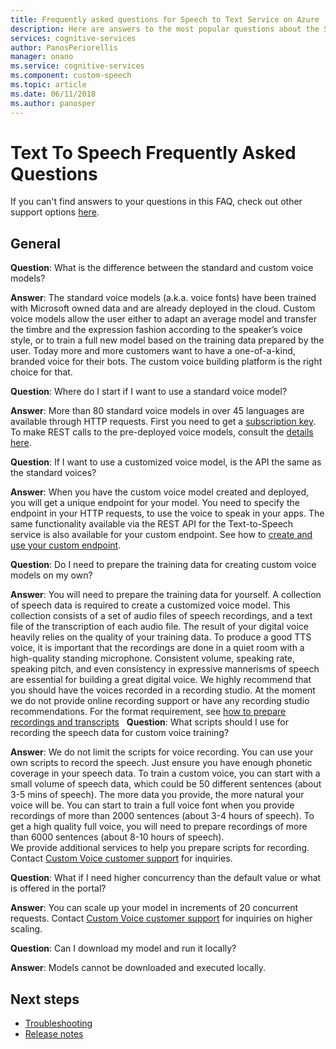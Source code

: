 ```yaml
---
title: Frequently asked questions for Speech to Text Service on Azure | Microsoft Docs
description: Here are answers to the most popular questions about the Speech to Text.
services: cognitive-services
author: PanosPeriorellis
manager: onano
ms.service: cognitive-services
ms.component: custom-speech
ms.topic: article
ms.date: 06/11/2018
ms.author: panosper
---
```


# Text To Speech Frequently Asked Questions

If you can't find answers to your questions in this FAQ, check out other support options [here](support.md).

## General

**Question**: What is the difference between the standard and custom voice models?

**Answer**: The standard voice models (a.k.a. voice fonts) have been trained with Microsoft owned data and are already deployed in the cloud. Custom voice models allow the user either to adapt an average model and transfer the timbre and the expression fashion according to the speaker’s voice style, or to train a full new model based on the training data prepared by the user. Today more and more customers want to have a one-of-a-kind, branded voice for their bots. The custom voice building platform is the right choice for that.

**Question**: Where do I start if I want to use a standard voice model?

**Answer**: More than 80 standard voice models in over 45 languages are available through HTTP requests. First you need to get a [subscription key](https://docs.microsoft.com/en-us/azure/cognitive-services/speech-service/get-started). To make REST calls to the pre-deployed voice models, consult the [details here](https://docs.microsoft.com/en-us/azure/cognitive-services/speech-service/rest-apis#text-to-speech).

**Question**: If I want to use a customized voice model, is the API the same as the standard voices?

**Answer**: When you have the custom voice model created and deployed, you will get a unique endpoint for your model. You need to specify the endpoint in your HTTP requests, to use the voice to speak in your apps. The same functionality available via the REST API for the Text-to-Speech service is also available for your custom endpoint. See how to [create and use your custom endpoint](https://docs.microsoft.com/en-us/azure/cognitive-services/speech-service/how-to-customize-voice-font#create-and-use-a-custom-endpoint).

**Question**: Do I need to prepare the training data for creating custom voice models on my own?

**Answer**: You will need to prepare the training data for yourself. 
A collection of speech data is required to create a customized voice model. This collection consists of a set of audio files of speech recordings, and a text file of the transcription of each audio file. The result of your digital voice heavily relies on the quality of your training data. To produce a good TTS voice, it is important that the recordings are done in a quiet room with a high-quality standing microphone. Consistent volume, speaking rate, speaking pitch, and even consistency in expressive mannerisms of speech are essential for building a great digital voice. We highly recommend that you should have the voices recorded in a recording studio.
At the moment we do not provide online recording support or have any recording studio recommendations. For the format requirement, see [how to prepare recordings and transcripts](https://docs.microsoft.com/en-us/azure/cognitive-services/speech-service/how-to-customize-voice-font#prepare-recordings-and-transcripts)
 
**Question**: What scripts should I use for recording the speech data for custom voice training? 

**Answer**: We do not limit the scripts for voice recording. You can use your own scripts to record the speech. Just ensure you have enough phonetic coverage in your speech data. To train a custom voice, you can start with a small volume of speech data, which could be 50 different sentences (about 3-5 mins of speech). The more data you provide, the more natural your voice will be. You can start to train a full voice font when you provide recordings of more than 2000 sentences (about 3-4 hours of speech). To get a high quality full voice, you will need to prepare recordings of more than 6000 sentences (about 8-10 hours of speech).  
We provide additional services to help you prepare scripts for recording. Contact [Custom Voice customer support](mailto:customvoice@microsoft.com?subject=Inquiries%20about%20scripts%20generation%20for%20Custom%20Voice%20creation) for inquiries.

**Question**: What if I need higher concurrency than the default value or what is offered in the portal?

**Answer**: You can scale up your model in increments of 20 concurrent requests. Contact [Custom Voice customer support](mailto:customvoice@microsoft.com?subject=Inquiries%20about%20scripts%20generation%20for%20Custom%20Voice%20creation) for inquiries on higher scaling.

**Question**: Can I download my model and run it locally?

**Answer**: Models cannot be downloaded and executed locally.

## Next steps

* [Troubleshooting](troubleshooting.md)
* [Release notes](releasenotes.md)
